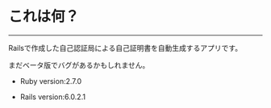 # これは何？
----

Railsで作成した自己認証局による自己証明書を自動生成するアプリです。

まだベータ版でバグがあるかもしれません。

* Ruby version:2.7.0

* Rails version:6.0.2.1

